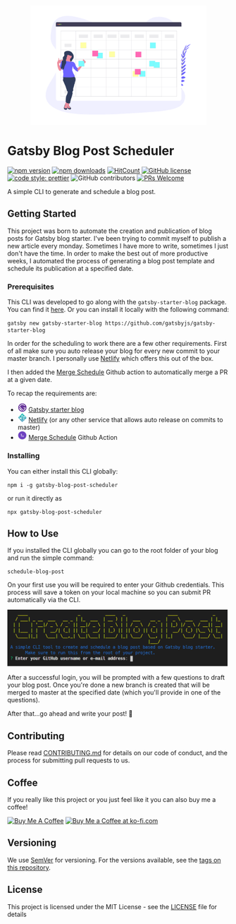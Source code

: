 <p align="center"><img src="./assets/schedule.png" width="400" alt="blog post scheduler"/></p>

# Gatsby Blog Post Scheduler

[![npm version](https://img.shields.io/npm/v/gatsby-blog-post-scheduler.svg?style=flat-square)](https://www.npmjs.com/package/gatsby-blog-post-scheduler)
[![npm downloads](https://img.shields.io/npm/dm/gatsby-blog-post-scheduler.svg?style=flat-square)](https://www.npmjs.com/package/gatsby-blog-post-scheduler)
[![HitCount](http://hits.dwyl.com/Gabri3l/gatsby-blog-post-scheduler.svg)](http://hits.dwyl.com/Gabri3l/gatsby-blog-post-scheduler)
[![GitHub license](https://img.shields.io/github/license/Gabri3l/gatsby-blog-post-scheduler.svg)](https://github.com/Gabri3l/gatsby-blog-post-scheduler/blob/master/LICENSE)
[![code style: prettier](https://img.shields.io/badge/code_style-prettier-ff69b4.svg?style=flat-square)](https://github.com/prettier/prettier)
![GitHub contributors](https://img.shields.io/github/contributors/Gabri3l/gatsby-blog-post-scheduler.svg)
[![PRs Welcome](https://img.shields.io/badge/PRs-welcome-brightgreen.svg?style=flat-square)](http://makeapullrequest.com)

A simple CLI to generate and schedule a blog post.

## Getting Started

This project was born to automate the creation and publication of blog posts for Gatsby blog starter. I've been trying to commit myself to publish a new article every monday. Sometimes I have more to write, sometimes I just don't have the time. In order to make the best out of more productive weeks, I automated the process of generating a blog post template and schedule its publication at a specified date.

### Prerequisites

This CLI was developed to go along with the `gatsby-starter-blog` package. You can find it [here](https://www.gatsbyjs.org/starters/gatsbyjs/gatsby-starter-blog/). Or you can install it locally with the following command:

```shell
gatsby new gatsby-starter-blog https://github.com/gatsbyjs/gatsby-starter-blog
```

In order for the scheduling to work there are a few other requirements. First of all make sure you auto release your blog for every new commit to your master branch. I personally use [Netlify](https://www.netlify.com/) which offers this out of the box.

I then added the [Merge Schedule](https://github.com/marketplace/actions/merge-schedule) Github action to automatically merge a PR at a given date.

To recap the requirements are:

- <img src="./assets/gatsby.png" alt="Gatsby" class="css-i6czq3" width="20"> [Gatsby starter blog](https://www.gatsbyjs.org/starters/gatsbyjs/gatsby-starter-blog/)
- <img src="./assets/netlify.png" alt="Netlify" width="20"> [Netlify](https://www.netlify.com/) (or any other service that allows auto release on commits to master)
- <img src="./assets/merge-schedule.png" alt="Netlify" width="20"> [Merge Schedule](https://github.com/marketplace/actions/merge-schedule) Github Action

### Installing

You can either install this CLI globally:

```shell
npm i -g gatsby-blog-post-scheduler
```

or run it directly as

```shell
npx gatsby-blog-post-scheduler
```

## How to Use

If you installed the CLI globally you can go to the root folder of your blog and run the simple command:

```shell
schedule-blog-post
```

On your first use you will be required to enter your Github credentials. This process will save a token on your local machine so you can submit PR automatically via the CLI.

<img src="./assets/intro.PNG" alt="github credentials" width="500"/>

After a successful login, you will be prompted with a few questions to draft your blog post. Once you're done a new branch is created that will be merged to master at the specified date (which you'll provide in one of the questions).

After that...go ahead and write your post! :tada:

## Contributing

Please read [CONTRIBUTING.md](CONTRIBUTING.md) for details on our code of conduct, and the process for submitting pull requests to us.

## Coffee

If you really like this project or you just feel like it you can also buy me a coffee!

<a href="https://www.buymeacoffee.com/LduRa5K" target="_blank"><img src="https://cdn.buymeacoffee.com/buttons/default-green.png" alt="Buy Me A Coffee" width="150" ></a> <a href='https://ko-fi.com/W7W31FXJX' target='_blank'><img height='36' style='border:0px;height:36px;' src='https://az743702.vo.msecnd.net/cdn/kofi1.png?v=2' alt='Buy Me a Coffee at ko-fi.com' /></a>

## Versioning

We use [SemVer](http://semver.org/) for versioning. For the versions available, see the [tags on this repository](https://github.com/Gabri3l/gatsby-blog-post-scheduler/tags).

## License

This project is licensed under the MIT License - see the [LICENSE](LICENSE) file for details
